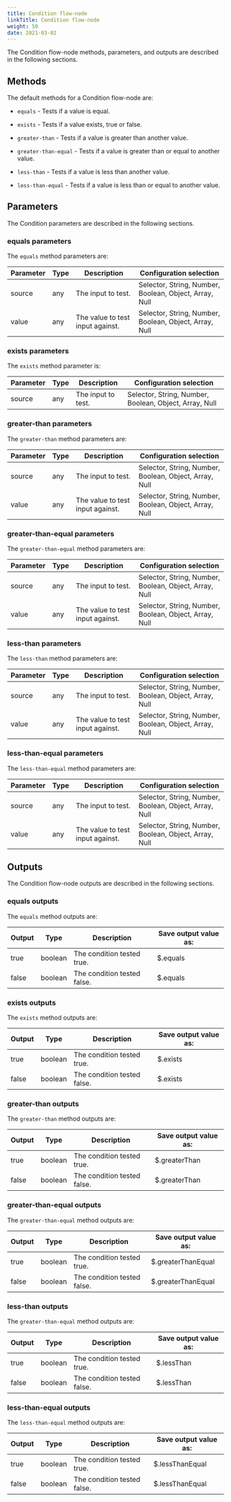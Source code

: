 ```yaml
---
title: Condition flow-node
linkTitle: Condition flow-node
weight: 50
date: 2021-03-02
---
```


The Condition flow-node methods, parameters, and outputs are described in the following sections.

## Methods

The default methods for a Condition flow-node are:

* `equals` - Tests if a value is equal.

* `exists` - Tests if a value exists, true or false.

* `greater-than` - Tests if a value is greater than another value.

* `greater-than-equal` - Tests if a value is greater than or equal to another value.

* `less-than` - Tests if a value is less than another value.

* `less-than-equal` - Tests if a value is less than or equal to another value.

## Parameters

The Condition parameters are described in the following sections.

### equals parameters

The `equals` method parameters are:

| Parameter | Type | Description | Configuration selection |
| --- | --- | --- | --- |
| source | any | The input to test. | Selector, String, Number, Boolean, Object, Array, Null |
| value | any | The value to test input against. | Selector, String, Number, Boolean, Object, Array, Null |

### exists parameters

The `exists` method parameter is:

| Parameter | Type | Description | Configuration selection |
| --- | --- | --- | --- |
| source | any | The input to test. | Selector, String, Number, Boolean, Object, Array, Null |

### greater-than parameters

The `greater-than` method parameters are:

| Parameter | Type | Description | Configuration selection |
| --- | --- | --- | --- |
| source | any | The input to test. | Selector, String, Number, Boolean, Object, Array, Null |
| value | any | The value to test input against. | Selector, String, Number, Boolean, Object, Array, Null |

### greater-than-equal parameters

The `greater-than-equal` method parameters are:

| Parameter | Type | Description | Configuration selection |
| --- | --- | --- | --- |
| source | any | The input to test. | Selector, String, Number, Boolean, Object, Array, Null |
| value | any | The value to test input against. | Selector, String, Number, Boolean, Object, Array, Null |

### less-than parameters

The `less-than` method parameters are:

| Parameter | Type | Description | Configuration selection |
| --- | --- | --- | --- |
| source | any | The input to test. | Selector, String, Number, Boolean, Object, Array, Null |
| value | any | The value to test input against. | Selector, String, Number, Boolean, Object, Array, Null |

### less-than-equal parameters

The `less-than-equal` method parameters are:

| Parameter | Type | Description | Configuration selection |
| --- | --- | --- | --- |
| source | any | The input to test. | Selector, String, Number, Boolean, Object, Array, Null |
| value | any | The value to test input against. | Selector, String, Number, Boolean, Object, Array, Null |

## Outputs

The Condition flow-node outputs are described in the following sections.

### equals outputs

The `equals` method outputs are:

| Output | Type | Description | Save output value as: |
| --- | --- | --- | --- |
| true | boolean | The condition tested true. | $.equals |
| false | boolean | The condition tested false. | $.equals |

### exists outputs

The `exists` method outputs are:

| Output | Type | Description | Save output value as: |
| --- | --- | --- | --- |
| true | boolean | The condition tested true. | $.exists |
| false | boolean | The condition tested false. | $.exists |

### greater-than outputs

The `greater-than` method outputs are:

| Output | Type | Description | Save output value as: |
| --- | --- | --- | --- |
| true | boolean | The condition tested true. | $.greaterThan |
| false | boolean | The condition tested false. | $.greaterThan |

### greater-than-equal outputs

The `greater-than-equal` method outputs are:

| Output | Type | Description | Save output value as: |
| --- | --- | --- | --- |
| true | boolean | The condition tested true. | $.greaterThanEqual |
| false | boolean | The condition tested false. | $.greaterThanEqual |

### less-than outputs

The `greater-than-equal` method outputs are:

| Output | Type | Description | Save output value as: |
| --- | --- | --- | --- |
| true | boolean | The condition tested true. | $.lessThan |
| false | boolean | The condition tested false. | $.lessThan |

### less-than-equal outputs

The `less-than-equal` method outputs are:

| Output | Type | Description | Save output value as: |
| --- | --- | --- | --- |
| true | boolean | The condition tested true. | $.lessThanEqual |
| false | boolean | The condition tested false. | $.lessThanEqual |
